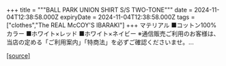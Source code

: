 +++
title = """BALL PARK UNION SHIRT S/S TWO-TONE"""
date = 2024-11-04T12:38:58.000Z
expiryDate = 2024-11-04T12:38:58.000Z
tags = ["clothes","The REAL McCOY'S IBARAKI"]
+++
マテリアル ■コットン100% カラー ■ホワイト×レッド ■ホワイト×ネイビー ※通信販売ご利用のお客様は、当店の定める「ご利用案内」「特商法」を必ずご確認くださいませ。...

[[source]](https://the-realmccoys.ocnk.net/product/1051)
